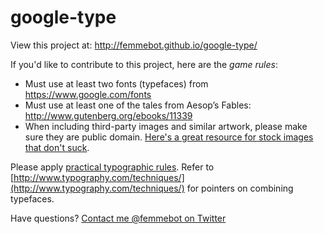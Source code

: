 google-type
===========

View this project at:
http://femmebot.github.io/google-type/

If you'd like to contribute to this project, here are the *game rules*:
* Must use at least two fonts (typefaces) from https://www.google.com/fonts
* Must use at least one of the tales from Aesop’s Fables: http://www.gutenberg.org/ebooks/11339
* When including third-party images and similar artwork, please make sure they are public domain. [Here's a great resource for stock images that don't suck](https://medium.com/@dustin/stock-photos-that-dont-suck-62ae4bcbe01b).

Please apply [practical typographic rules](http://practicaltypography.com). Refer to [http://www.typography.com/techniques/](http://www.typography.com/techniques/) for pointers on combining typefaces.

Have questions? [Contact me @femmebot on Twitter](https://twitter.com/femmebot)